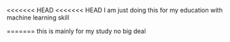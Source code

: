 <<<<<<< HEAD
<<<<<<< HEAD
I am just doing this for my education with machine learning skill

=======
this is mainly for my study no big deal

> > > > > > > 
